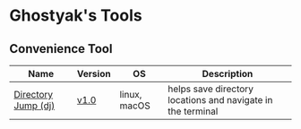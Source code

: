 # Ghostyak's Tools

## Convenience Tool

| Name                         | Version                              | OS           | Description                                                 |
| ---------------------------- | ------------------------------------ | ------------ | ----------------------------------------------------------- |
| [Directory Jump (dj)](dj.md) | [v1.0](https://github.com/ygpark/dj) | linux, macOS | helps save directory locations and navigate in the terminal |
